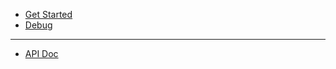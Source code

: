 * [Get Started](docs/getstarted.md)
* [Debug](docs/Debug.md)

---

* [API Doc](https://blackgoku36.github.io/Rice2D-API/rice2d/index.html)
